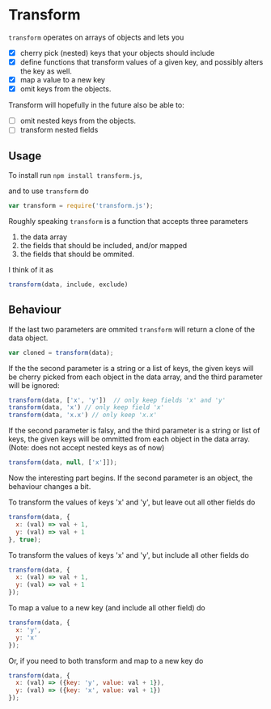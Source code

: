 # Transform

`transform` operates on arrays of objects and lets you
- [x] cherry pick (nested) keys that your objects should include
- [x] define functions that transform values of a given key, and possibly alters the key as well.
- [x] map a value to a new key
- [x] omit keys from the objects.

Transform will hopefully in the future also be able to:
- [ ] omit nested keys from the objects.
- [ ] transform nested fields

## Usage
To install run
```npm install transform.js```,

and to use `transform` do

```js
var transform = require('transform.js');
```

Roughly speaking `transform` is a function that accepts three parameters

1. the data array
2. the fields that should be included, and/or mapped
3. the fields that should be ommited. 

I think of it as 
```js
transform(data, include, exclude)
```

## Behaviour

If the last two parameters are ommited `transform` will return a clone of the data object.
```js
var cloned = transform(data);
```

If the the second parameter is a string or a list of keys, the given keys will be cherry picked from each object in the data array,
and the third parameter will be ignored:
```js
transform(data, ['x', 'y'])  // only keep fields 'x' and 'y'
transform(data, 'x') // only keep field 'x'
transform(data, 'x.x') // only keep 'x.x'
```

If the second parameter is falsy, and the third parameter is a string or list of keys, the given keys will be ommitted from each object in the data array. (Note: does not accept nested keys as of now)
```js
transform(data, null, ['x']]);
```

Now the interesting part begins. If the second parameter is an object, the behaviour changes a bit.

To transform the values of keys 'x' and 'y', but leave out all other fields do

```js
transform(data, {
  x: (val) => val + 1, 
  y: (val) => val + 1
}, true);
```

To transform the values of keys 'x' and 'y', but include all other fields do
```js
transform(data, {
  x: (val) => val + 1, 
  y: (val) => val + 1
});
```

To map a value to a new key (and include all other field) do
```js
transform(data, {
  x: 'y',
  y: 'x'
});
```
Or, if you need to both transform and map to a new key do
```js
transform(data, {
  x: (val) => ({key: 'y', value: val + 1}),
  y: (val) => ({key: 'x', value: val + 1})
});
```



